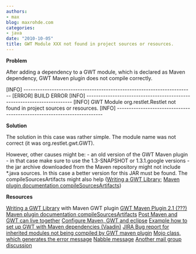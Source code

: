 ```yaml
---
authors:
- max
blog: maxrohde.com
categories:
- java
date: "2010-10-05"
title: GWT Module XXX not found in project sources or resources.
---
```


**Problem**

After adding a dependency to a GWT module, which is declared as Maven dependency, GWT Maven plugin does not compile correctly.

\[INFO\] ------------------------------------------------------------------------ \[ERROR\] BUILD ERROR \[INFO\] ------------------------------------------------------------------------ \[INFO\] GWT Module org.restlet.Restlet not found in project sources or resources. \[INFO\] ------------------------------------------------------------------------

**Solution**

The solution in this case was rather simple. The module name was not correct (it was org.restlet.gwt.GWT).

However, other causes might be: - an old version of the GWT Maven plugin - in that case make sure to use the 1.3-SNAPSHOT or 1.3.1.google versions - the jar archive downloaded from the Maven repository might not include \*.java sources. In this case a better version for this JAR must be found. The compileSourcesArtifacts might also help ([Writing a GWT Library](http://mojo.codehaus.org/gwt-maven-plugin/user-guide/library.html); [Maven plugin documentation compileSourcesArtifacts](http://mojo.codehaus.org/gwt-maven-plugin/compile-mojo.html#compileSourcesArtifacts))

**Resources**

[Writing a GWT Library](http://mojo.codehaus.org/gwt-maven-plugin/user-guide/library.html) with Maven GWT plugin [GWT Maven Plugin 2.1 (???)](http://people.apache.org/~nicolas/gwt-maven-plugin-2.1/index.html) [Maven plugin documentation compileSourcesArtifacts](http://mojo.codehaus.org/gwt-maven-plugin/compile-mojo.html#compileSourcesArtifacts) [Post Maven and GWT can live together](http://amitmisra.wordpress.com/2010/06/18/maven-and-gwt-can-live-together/) [Configure Maven, GWT and eclipse](http://jefferyhaynes.net/2010/02/15/gwt-and-maven-oh-the-agony/) [Example how to set up GWT with Maven dependencies (Vaadin)](https://vaadin.com/forum/-/message_boards/message/149157) [JIRA Bug report for inherited modules not being compiled by GWT maven plugin](http://jira.codehaus.org/browse/MGWT-147) [Mojo class, which generates the error message](http://grepcode.com/file/repo1.maven.org/maven2/org.codehaus.mojo/gwt-maven-plugin/1.2/org/codehaus/mojo/gwt/AbstractGwtModuleMojo.java) [Nabble message](<http://old.nabble.com/-jira--Created:-(MGWT-41)-Unable-fire-up-GWT-Shell-if-noServer-=-true-and-runTarget-=-http:--localhost:8080-test.html-td23131759.html>) [Another mail group discussion](http://markmail.org/message/h52xvo4j52msambe#query:+page:1+mid:rv644kzftwo27hnc+state:results)
